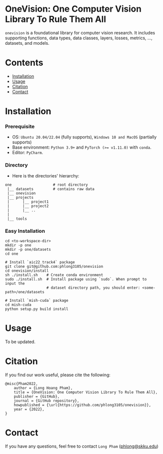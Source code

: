 OneVision: One Computer Vision Library To Rule Them All
=============================

`onevision` is a foundational library for computer vision research. 
It includes supporting functions, data types, data classes, layers, losses, 
metrics, ..., datasets, and models.


# Contents
- [Installation](#installation)
- [Usage](#usage)
- [Citation](#citation)
- [Contact](#contact)


# Installation
### Prerequisite
- OS: `Ubuntu 20.04/22.04` (fully supports), `Windows 10 and MacOS` (partially supports)
- Base environment: `Python 3.9+` and `PyTorch (>= v1.11.0)` with `conda`.
- Editor: `PyCharm`.

### Directory
- Here is the directories' hierarchy:
```text
one                   # root directory
 |__ datasets         # contains raw data
 |__ onevision        
 |__ projects
 |      |__ project1
 |      |__ project2
 |      |__ ..
 |
 |__ tools
```

### Easy Installation 
```shell
cd <to-workspace-dir>
mkdir -p one
mkdir -p one/datasets
cd one

# Install `aic22_track4` package
git clone git@github.com:phlong3105/onevision
cd onevision/install
sh ./install.sh    # Create conda environment
sudo ./install.sh  # Install package using `sudo`. When prompt to input the 
                   # dataset directory path, you should enter: <some-path>/one/datasets

# Install `mish-cuda` package
cd mish-cuda
python setup.py build install
```


# Usage
To be updated.


# Citation
If you find our work useful, please cite the following:

```text
@misc{Pham2022,  
    author = {Long Hoang Pham},  
    title = {OneVision: One Computer Vision Library To Rule Them All},  
    publisher = {GitHub},
    journal = {GitHub repository},
    howpublished = {\url{https://github.com/phlong3105/onevision}},
    year = {2022},
}
```


# Contact
If you have any questions, feel free to contact `Long Pham` ([phlong@skku.edu](phlong@skku.edu))
